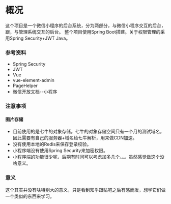 # 概况
这个项目是一个微信小程序的后台系统，分为两部分，与微信小程序交互的后台，跟，与管理系统交互的后台。
整个项目使用Spring Boot搭建。关于权限管理的采用Spring Security+JWT Java。
### 参考资料
- Spring Security
- JWT
- Vue
- vue-element-admin
- PageHelper
- 微信开放文档--小程序
### 注意事项
#### 图片存储
- 目前使用的是七牛的对象存储。七牛的对象存储空间只有一个月的测试域名，因此需要有自己的服务器+域名给七牛解析，用来做CDN加速。
- 没有使用本地的Redis来保存登录校验。
- 小程序端没有使用Spring Security来加密权限。
- 小程序端的功能很少呢，后期有时间可以考虑加多几个。。。虽然感觉做这个没啥意义。

### 意义
这个其实并没有啥特别大的意义，只是看到知乎跟贴吧之后有感而发，想学它们做一个类似的东西来学习。
